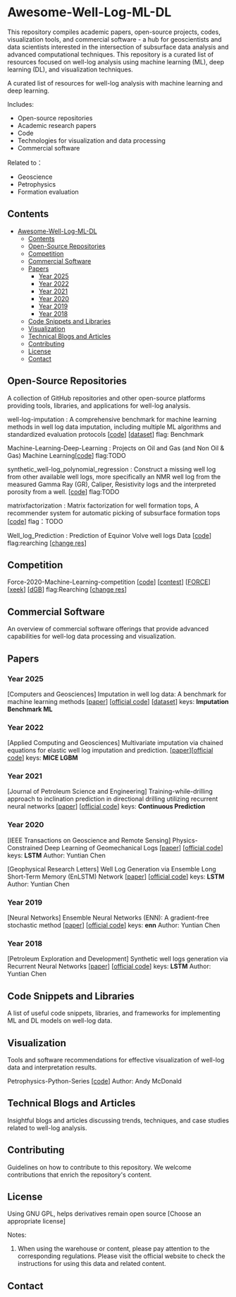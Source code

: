 # Awesome-Well-Log-ML-DL

This repository compiles academic papers, open-source projects, codes, visualization tools, and commercial software - a hub for geoscientists and data scientists interested in the intersection of subsurface data analysis and advanced computational techniques. This repository is a curated list of resources focused on well-log analysis using machine learning (ML), deep learning (DL), and visualization techniques.

A curated list of resources for well-log analysis with machine learning and deep learning.

Includes:

- Open-source repositories
- Academic research papers
- Code
- Technologies for visualization and data processing
- Commercial software

Related to：

- Geoscience
- Petrophysics
- Formation evaluation

## Contents

- [Awesome-Well-Log-ML-DL](#awesome-well-log-ml-dl)
  - [Contents](#contents)
  - [Open-Source Repositories](#open-source-repositories)
  - [Competition](#competition)
  - [Commercial Software](#commercial-software)
  - [Papers](#papers)
    - [Year 2025](#year-2025)
    - [Year 2022](#year-2022)
    - [Year 2021](#year-2021)
    - [Year 2020](#year-2020)
    - [Year 2019](#year-2019)
    - [Year 2018](#year-2018)
  - [Code Snippets and Libraries](#code-snippets-and-libraries)
  - [Visualization](#visualization)
  - [Technical Blogs and Articles](#technical-blogs-and-articles)
  - [Contributing](#contributing)
  - [License](#license)
  - [Contact](#contact)

## Open-Source Repositories

A collection of GitHub repositories and other open-source platforms providing tools, libraries, and applications for well-log analysis.

well-log-imputation : A comprehensive benchmark for machine learning methods in well log data imputation, including multiple ML algorithms and standardized evaluation protocols [[code](https://github.com/uai-ufmg/well-log-imputation)] [[dataset](https://zenodo.org/records/10987946)] flag: Benchmark

Machine-Learning-Deep-Learning : Projects on Oil and Gas (and Non Oil & Gas) Machine Learning[[code](https://github.com/Divyanshu-ISM/Machine-Learning-Deep-Learning)] flag:TODO

synthetic_well-log_polynomial_regression : Construct a missing well log from other available well logs, more specifically an NMR well log from the measured Gamma Ray (GR), Caliper, Resistivity logs and the interpreted porosity from a well. [[code](https://github.com/abhishekdbihani/synthetic_well-log_polynomial_regression)] flag:TODO

matrixfactorization : Matrix factorization for well formation tops, A recommender system for automatic picking of subsurface formation tops [[code](https://github.com/jessepisel/matrixfactorization)] flag：TODO

Well_log_Prediction : Prediction of Equinor Volve well logs Data [[code](https://github.com/dapson2real/Well_log_Prediction)] flag:rearching [[change res](https://github.com/lumisong/Well_log_Prediction)]

## Competition

Force-2020-Machine-Learning-competition [[code](https://github.com/bolgebrygg/Force-2020-Machine-Learning-competition)] [[contest](https://terranubis.com/datainfo/FORCE-ML-Competition-2020)] [[FORCE](https://www.sodir.no/en/force/Previous-events/machine-learning-contest-with-wells-and-seismic/)] [[xeek](https://thinkonward.com/app/c/challenges/force-well-logs)] [[dGB](https://dgbes.com/blog/competition/the-force-machine-learning-competition-2020)] flag:Rearching [[change res](https://github.com/lumisong/Force-2020-Machine-Learning-competition)]

## Commercial Software

An overview of commercial software offerings that provide advanced capabilities for well-log data processing and visualization.

## Papers

### Year 2025

[Computers and Geosciences] Imputation in well log data: A benchmark for machine learning methods [[paper](https://doi.org/10.1016/j.cageo.2024.105789)] [[official code](https://github.com/uai-ufmg/well-log-imputation)] [[dataset](https://zenodo.org/records/10987946)] keys: **Imputation Benchmark ML**

### Year 2022

[Applied Computing and Geosciences] Multivariate imputation via chained equations for elastic well log imputation and prediction. [[paper](https://www.sciencedirect.com/science/article/pii/S2590197422000052)][[official code](https://github.com/trhallam/mice_well_log_imputation)] keys: **MICE LGBM**

### Year 2021

[Journal of Petroleum Science and Engineering] Training-while-drilling approach to inclination prediction in directional drilling utilizing recurrent neural networks [[paper](https://www.sciencedirect.com/science/article/pii/S0920410520311827)] [[official code](https://github.com/AndrzejTunkiel/Training-while-drilling)] keys: **Continuous Prediction**

### Year 2020

[IEEE Transactions on Geoscience and Remote Sensing] Physics-Constrained Deep Learning of Geomechanical Logs [[paper](https://ieeexplore.ieee.org/abstract/document/9007020)] [[official code](https://github.com/YuntianChen/EnLSTM?tab=readme-ov-file)] keys: **LSTM** Author: Yuntian Chen

[Geophysical Research Letters] Well Log Generation via Ensemble Long Short-Term Memory (EnLSTM) Network [[paper](https://agupubs.onlinelibrary.wiley.com/doi/full/10.1029/2020GL087685)] [[official code](https://github.com/YuntianChen/EnLSTM?tab=readme-ov-file)] keys: **LSTM** Author: Yuntian Chen

### Year 2019

[Neural Networks] Ensemble Neural Networks (ENN): A gradient-free stochastic method  [[paper](https://www.sciencedirect.com/science/article/pii/S0893608018303319)] [[official code](https://github.com/YuntianChen/ENN)] keys: **enn** Author: Yuntian Chen

### Year 2018

[Petroleum Exploration and Development] Synthetic well logs generation via Recurrent Neural Networks [[paper](https://www.sciencedirect.com/science/article/pii/S1876380418300685)] [[official code](https://github.com/YuntianChen/cascaded_EnLSTM)] keys: **LSTM** Author: Yuntian Chen

## Code Snippets and Libraries

A list of useful code snippets, libraries, and frameworks for implementing ML and DL models on well-log data.

## Visualization

Tools and software recommendations for effective visualization of well-log data and interpretation results.

Petrophysics-Python-Series [[code](https://github.com/andymcdgeo/Petrophysics-Python-Series)] Author: Andy McDonald

## Technical Blogs and Articles

Insightful blogs and articles discussing trends, techniques, and case studies related to well-log analysis.

## Contributing

Guidelines on how to contribute to this repository. We welcome contributions that enrich the repository's content.

## License

Using GNU GPL, helps derivatives remain open source
[Choose an appropriate license]

Notes:

1. When using the warehouse or content, please pay attention to the corresponding regulations. Please visit the official website to check the instructions for using this data and related content.

## Contact
